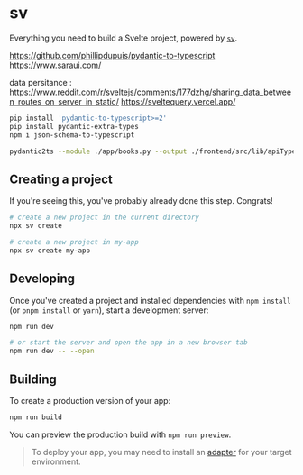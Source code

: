 # sv

Everything you need to build a Svelte project, powered by [`sv`](https://github.com/sveltejs/cli).

https://github.com/phillipdupuis/pydantic-to-typescript
https://www.saraui.com/

data persitance :
https://www.reddit.com/r/sveltejs/comments/177dzhg/sharing_data_between_routes_on_server_in_static/
https://sveltequery.vercel.app/

```bash
pip install 'pydantic-to-typescript>=2'
pip install pydantic-extra-types
npm i json-schema-to-typescript

pydantic2ts --module ./app/books.py --output ./frontend/src/lib/apiTypes.ts
```

## Creating a project

If you're seeing this, you've probably already done this step. Congrats!

```bash
# create a new project in the current directory
npx sv create

# create a new project in my-app
npx sv create my-app
```

## Developing

Once you've created a project and installed dependencies with `npm install` (or `pnpm install` or `yarn`), start a development server:

```bash
npm run dev

# or start the server and open the app in a new browser tab
npm run dev -- --open
```

## Building

To create a production version of your app:

```bash
npm run build
```

You can preview the production build with `npm run preview`.

> To deploy your app, you may need to install an [adapter](https://svelte.dev/docs/kit/adapters) for your target environment.

